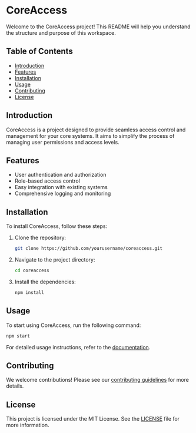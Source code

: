 # CoreAccess

Welcome to the CoreAccess project! This README will help you understand the structure and purpose of this workspace.

## Table of Contents
- [Introduction](#introduction)
- [Features](#features)
- [Installation](#installation)
- [Usage](#usage)
- [Contributing](#contributing)
- [License](#license)

## Introduction

CoreAccess is a project designed to provide seamless access control and management for your core systems. It aims to simplify the process of managing user permissions and access levels.

## Features

- User authentication and authorization
- Role-based access control
- Easy integration with existing systems
- Comprehensive logging and monitoring

## Installation

To install CoreAccess, follow these steps:

1. Clone the repository:

    ```sh
    git clone https://github.com/yourusername/coreaccess.git
    ```

2. Navigate to the project directory:

    ```sh
    cd coreaccess
    ```

3. Install the dependencies:

    ```sh
    npm install
    ```

## Usage

To start using CoreAccess, run the following command:

```sh
npm start
```

For detailed usage instructions, refer to the [documentation](docs/USAGE.md).

## Contributing

We welcome contributions! Please see our [contributing guidelines](CONTRIBUTING.md) for more details.

## License

This project is licensed under the MIT License. See the [LICENSE](LICENSE) file for more information.
